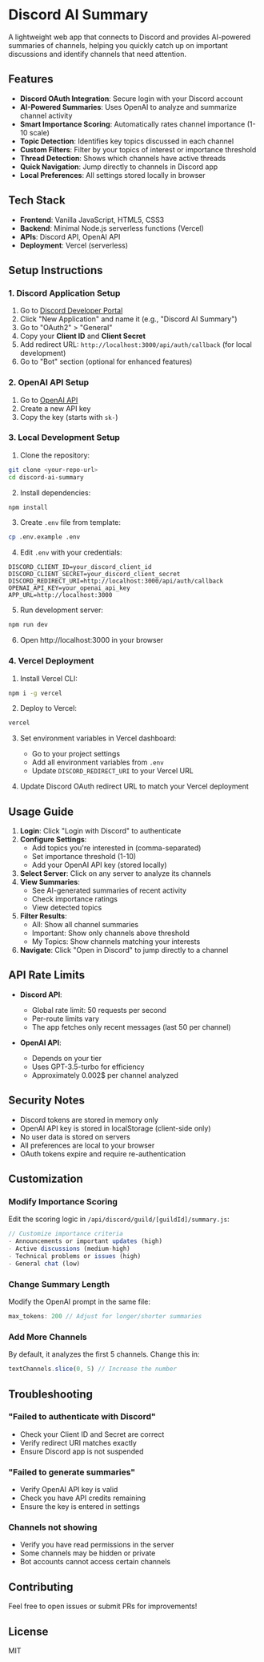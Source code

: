 # Discord AI Summary

A lightweight web app that connects to Discord and provides AI-powered summaries of channels, helping you quickly catch up on important discussions and identify channels that need attention.

## Features

- **Discord OAuth Integration**: Secure login with your Discord account
- **AI-Powered Summaries**: Uses OpenAI to analyze and summarize channel activity
- **Smart Importance Scoring**: Automatically rates channel importance (1-10 scale)
- **Topic Detection**: Identifies key topics discussed in each channel
- **Custom Filters**: Filter by your topics of interest or importance threshold
- **Thread Detection**: Shows which channels have active threads
- **Quick Navigation**: Jump directly to channels in Discord app
- **Local Preferences**: All settings stored locally in browser

## Tech Stack

- **Frontend**: Vanilla JavaScript, HTML5, CSS3
- **Backend**: Minimal Node.js serverless functions (Vercel)
- **APIs**: Discord API, OpenAI API
- **Deployment**: Vercel (serverless)

## Setup Instructions

### 1. Discord Application Setup

1. Go to [Discord Developer Portal](https://discord.com/developers/applications)
2. Click "New Application" and name it (e.g., "Discord AI Summary")
3. Go to "OAuth2" > "General"
4. Copy your **Client ID** and **Client Secret**
5. Add redirect URL: `http://localhost:3000/api/auth/callback` (for local development)
6. Go to "Bot" section (optional for enhanced features)

### 2. OpenAI API Setup

1. Go to [OpenAI API](https://platform.openai.com/api-keys)
2. Create a new API key
3. Copy the key (starts with `sk-`)

### 3. Local Development Setup

1. Clone the repository:
```bash
git clone <your-repo-url>
cd discord-ai-summary
```

2. Install dependencies:
```bash
npm install
```

3. Create `.env` file from template:
```bash
cp .env.example .env
```

4. Edit `.env` with your credentials:
```env
DISCORD_CLIENT_ID=your_discord_client_id
DISCORD_CLIENT_SECRET=your_discord_client_secret
DISCORD_REDIRECT_URI=http://localhost:3000/api/auth/callback
OPENAI_API_KEY=your_openai_api_key
APP_URL=http://localhost:3000
```

5. Run development server:
```bash
npm run dev
```

6. Open http://localhost:3000 in your browser

### 4. Vercel Deployment

1. Install Vercel CLI:
```bash
npm i -g vercel
```

2. Deploy to Vercel:
```bash
vercel
```

3. Set environment variables in Vercel dashboard:
   - Go to your project settings
   - Add all environment variables from `.env`
   - Update `DISCORD_REDIRECT_URI` to your Vercel URL

4. Update Discord OAuth redirect URL to match your Vercel deployment

## Usage Guide

1. **Login**: Click "Login with Discord" to authenticate
2. **Configure Settings**:
   - Add topics you're interested in (comma-separated)
   - Set importance threshold (1-10)
   - Add your OpenAI API key (stored locally)
3. **Select Server**: Click on any server to analyze its channels
4. **View Summaries**: 
   - See AI-generated summaries of recent activity
   - Check importance ratings
   - View detected topics
5. **Filter Results**:
   - All: Show all channel summaries
   - Important: Show only channels above threshold
   - My Topics: Show channels matching your interests
6. **Navigate**: Click "Open in Discord" to jump directly to a channel

## API Rate Limits

- **Discord API**: 
  - Global rate limit: 50 requests per second
  - Per-route limits vary
  - The app fetches only recent messages (last 50 per channel)
  
- **OpenAI API**:
  - Depends on your tier
  - Uses GPT-3.5-turbo for efficiency
  - Approximately 0.002$ per channel analyzed

## Security Notes

- Discord tokens are stored in memory only
- OpenAI API key is stored in localStorage (client-side only)
- No user data is stored on servers
- All preferences are local to your browser
- OAuth tokens expire and require re-authentication

## Customization

### Modify Importance Scoring

Edit the scoring logic in `/api/discord/guild/[guildId]/summary.js`:
```javascript
// Customize importance criteria
- Announcements or important updates (high)
- Active discussions (medium-high)  
- Technical problems or issues (high)
- General chat (low)
```

### Change Summary Length

Modify the OpenAI prompt in the same file:
```javascript
max_tokens: 200 // Adjust for longer/shorter summaries
```

### Add More Channels

By default, it analyzes the first 5 channels. Change this in:
```javascript
textChannels.slice(0, 5) // Increase the number
```

## Troubleshooting

### "Failed to authenticate with Discord"
- Check your Client ID and Secret are correct
- Verify redirect URI matches exactly
- Ensure Discord app is not suspended

### "Failed to generate summaries" 
- Verify OpenAI API key is valid
- Check you have API credits remaining
- Ensure the key is entered in settings

### Channels not showing
- Verify you have read permissions in the server
- Some channels may be hidden or private
- Bot accounts cannot access certain channels

## Contributing

Feel free to open issues or submit PRs for improvements!

## License

MIT